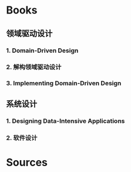# Books
## 领域驱动设计
### 1. Domain-Driven Design
### 2. 解构领域驱动设计
### 3. Implementing Domain-Driven Design
## 系统设计
### 1. Designing Data-Intensive Applications
### 2. 软件设计
# Sources
